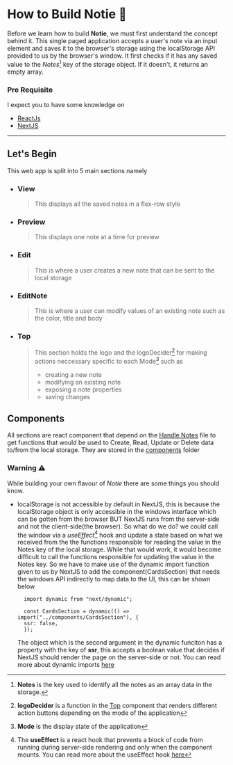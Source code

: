 # How to Build Notie :wrench:

Before we learn how to build **Notie**, we must first understand the concept behind it.
This single paged application accepts a user's note via an input element and saves it to the browser's storage using the localStorage API provided to us by the browser's window. It first checks if it has any saved value to the _Notes_[^1] key of the storage object. If it doesn't, it returns an empty array.

[^1]: **Notes** is the key used to identify all the notes as an array data in the storage.

### Pre Requisite

I expect you to have some knowledge on

- [ReactJs](https://reactjs.org/)
- [NextJS](https://nextjs.org/)

---

## Let's Begin

This web app is split into 5 main sections namely

- ### View

  > This displays all the saved notes in a flex-row style

- ### Preview

  > This displays one note at a time for preview

- ### Edit

  > This is where a user creates a new note that can be sent to the local storage

- ### EditNote

  > This is where a user can modify values of an existing note such as the color, title and body

  <a id="mode-top"></a>

- ### Top
  > This section holds the logo and the logoDecider[^2] for making actions neccessary specific to each Mode[^3] such as
  >
  > - creating a new note
  > - modifying an existing note
  > - exposing a note properties
  > - saving changes

[^2]: **logoDecider** is a function in the [Top](#mode-top) component that renders different action buttons depending on the mode of the application
[^3]: **Mode** is the display state of the application

## Components

All sections are react component that depend on the [Handle Notes](./components/HandleNote.js) file to get functions that would be used to Create, Read, Update or Delete data to/from the local storage. They are stored in the [components](./components/) folder

### Warning :warning:

While building your own flavour of _Notie_ there are some things you should know.

- localStorage is not accessible by default in NextJS, this is because the localStorage object is only accessible in the windows interface which can be gotten from the browser BUT NextJS runs from the server-side and not the client-side(the browser).
  So what do we do? we could call the window via a _useEffect_[^4] hook and update a state based on what we received from the the functions responsible for reading the value in the Notes key of the local storage. While that would work, it would become difficult to call the functions responsible for updating the value in the Notes key. So we have to make use of the dynamic import function given to us by NextJS to add the component(CardsSection) that needs the windows API indirectly to map data to the UI, this can be shown below

  ```
    import dynamic from "next/dynamic";

    const CardsSection = dynamic(() => import("../components/CardsSection"), {
    ssr: false,
    });
  ```

  The object which is the second argument in the dynamic funciton has a property with the key of **ssr**, this accepts a boolean value that decides if NextJS should render the page on the server-side or not. You can read more about dynamic imports [here](https://nextjs.org/docs/advanced-features/dynamic-import)

[^4]: The **useEffect** is a react hook that prevents a block of code from running during server-side rendering and only when the component mounts. You can read more about the useEffect hook [here](https://react.dev/reference/react/useEffect)
